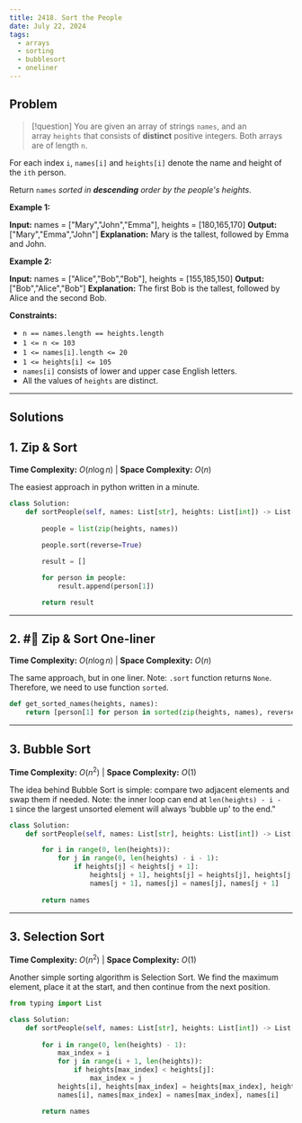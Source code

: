 ```yaml
---
title: 2418. Sort the People
date: July 22, 2024
tags:
  - arrays
  - sorting
  - bubblesort
  - oneliner
---
```

## Problem

> [!question]
> You are given an array of strings `names`, and an array `heights` that consists of **distinct** positive integers. Both arrays are of length `n`.

For each index `i`, `names[i]` and `heights[i]` denote the name and height of the `ith` person.

Return `names` _sorted in **descending** order by the people's heights_.

**Example 1:**

**Input:** names = ["Mary","John","Emma"], heights = [180,165,170]
**Output:** ["Mary","Emma","John"]
**Explanation:** Mary is the tallest, followed by Emma and John.

**Example 2:**

**Input:** names = ["Alice","Bob","Bob"], heights = [155,185,150]
**Output:** ["Bob","Alice","Bob"]
**Explanation:** The first Bob is the tallest, followed by Alice and the second Bob.

**Constraints:**

- `n == names.length == heights.length`
- `1 <= n <= 103`
- `1 <= names[i].length <= 20`
- `1 <= heights[i] <= 105`
- `names[i]` consists of lower and upper case English letters.
- All the values of `heights` are distinct.

---

## Solutions

## 1. Zip & Sort

**Time Complexity:** $O(n \log n)$  |  **Space Complexity:** $O(n)$

The easiest approach in python written in a minute.

```python
class Solution:
    def sortPeople(self, names: List[str], heights: List[int]) -> List[str]:
        
        people = list(zip(heights, names))
        
        people.sort(reverse=True)

        result = []

        for person in people:
            result.append(person[1])

        return result
```

---
##  2. #🍔 Zip & Sort One-liner

**Time Complexity:** $O(n \log n)$  |  **Space Complexity:** $O(n)$

The same approach, but in one liner. Note: `.sort` function returns `None`. Therefore, we need to use function `sorted`.

```python
def get_sorted_names(heights, names):
    return [person[1] for person in sorted(zip(heights, names), reverse=True)]
```

---
## 3. Bubble Sort

**Time Complexity:** $O(n ^ 2)$  |  **Space Complexity:** $O(1)$

The idea behind Bubble Sort is simple: compare two adjacent elements and swap them if needed. Note: the inner loop can end at `len(heights) - i - 1` since the largest unsorted element will always 'bubble up' to the end."

```python
class Solution:
    def sortPeople(self, names: List[str], heights: List[int]) -> List[str]:

        for i in range(0, len(heights)):
            for j in range(0, len(heights) - i - 1):
                if heights[j] < heights[j + 1]:
                    heights[j + 1], heights[j] = heights[j], heights[j + 1]
                    names[j + 1], names[j] = names[j], names[j + 1]
            
        return names

```

---
## 3. Selection Sort

**Time Complexity:** $O(n ^ 2)$  |  **Space Complexity:** $O(1)$

Another simple sorting algorithm is Selection Sort. We find the maximum element, place it at the start, and then continue from the next position.

```python
from typing import List

class Solution:
    def sortPeople(self, names: List[str], heights: List[int]) -> List[str]:
        
        for i in range(0, len(heights) - 1):
            max_index = i
            for j in range(i + 1, len(heights)):
                if heights[max_index] < heights[j]:
                    max_index = j
            heights[i], heights[max_index] = heights[max_index], heights[i]
            names[i], names[max_index] = names[max_index], names[i]           

        return names
```